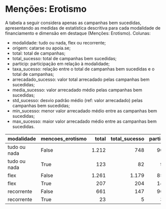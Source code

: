 # Menções: Erotismo

A tabela a seguir considera apenas as campanhas bem sucedidas, apresentando as medidas
de estatística descritiva para cada modalidade de financiamento e dimensão em destaque
(Menções: Erotismo). Colunas:
- modalidade: tudo ou nada, flex ou recorrente;
- origem: catarse ou apoia.se;
- total: total de campanhas;
- total_sucesso: total de campanhas bem sucedidas;
- particip: participação em relação à modalidade;
- taxa_sucesso: relação entre o total de campanhas bem sucedidas e o total de campanhas;
- arrecadado_sucesso: valor total arrecadado pelas campanhas bem sucedidas;
- media_sucesso: valor arrecadado médio pelas campanhas bem sucedidas;
- std_sucesso: desvio padrão médio (ref: valor arrecadado) pelas campanhas bem sucedidas;
- min_sucesso: menor valor arrecadado médio entre as campanhas bem sucedidas;
- max_sucesso: maior valor arrecadado médio entre as campanhas bem sucedidas.


| modalidade   | mencoes_erotismo   |   total |   total_sucesso |   particip |   taxa_sucesso |   arrecadado_sucesso |   media_sucesso |   std_sucesso |   min_sucesso |   max_sucesso |
|:-------------|:-------------------|--------:|----------------:|-----------:|---------------:|---------------------:|----------------:|--------------:|--------------:|--------------:|
| tudo ou nada | False              |    1.212 |             748 |       90,8 |           61,7 |          21.757.202,10 |        29.087,17 |      46.703,04 |         41,82 |     679.297,66 |
| tudo ou nada | True               |     123 |              82 |        9,2 |           66,7 |           2.306.077,73 |        28.122,90 |      23.954,89 |       1.990,95 |     125.535,74 |
| flex         | False              |    1.261 |            1.179 |       85,9 |           93,5 |          15.125.494,32 |        12.829,09 |      35.228,72 |         10,77 |     708.972,78 |
| flex         | True               |     207 |             204 |       14,1 |           98,6 |           3.236.637,62 |        15.865,87 |      25.100,56 |         45,24 |     200.069,51 |
| recorrente   | False              |     661 |             147 |       96,6 |           22,2 |             37.037,76 |          251,96 |        526,38 |          1,09 |       3.475,05 |
| recorrente   | True               |      23 |               5 |        3,4 |           21,7 |              6.149,20 |         1.229,84 |       2.169,93 |          6,63 |       5.087,08 |
